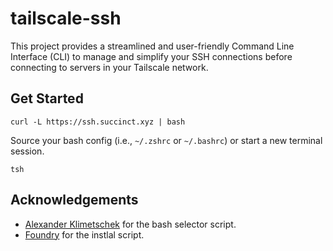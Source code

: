# tailscale-ssh

This project provides a streamlined and user-friendly Command Line Interface (CLI) to manage and
simplify your SSH connections before connecting to servers in your Tailscale network.

## Get Started

```
curl -L https://ssh.succinct.xyz | bash
```

Source your bash config (i.e., `~/.zshrc` or `~/.bashrc`) or start a new terminal session.

```
tsh
```

## Acknowledgements

- [Alexander Klimetschek](https://unix.stackexchange.com/a/415155) for the bash selector script.
- [Foundry](https://raw.githubusercontent.com/foundry-rs/foundry/master/foundryup/install) for the instlal script.
